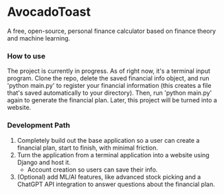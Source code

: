 # AvocadoToast
A free, open-source, personal finance calculator based on finance theory and machine learning. 

### How to use
The project is currently in progress. As of right now, it's a terminal input program. Clone the repo, delete the saved financial info object, and run 'python main.py' to register your financial information (this creates a file that's saved automatically to your directory). Then, run 'python main.py' again to generate the financial plan. Later, this project will be turned into a website. 

### Development Path
1. Completely build out the base application so a user can create a financial plan, start to finish, with minimal friction.
2. Turn the application from a terminal application into a website using Django and host it.
    - Account creation so users can save their info. 
3. (Optional) add ML/AI features, like advanced stock picking and a ChatGPT API integration to answer questions about the financial plan. 
